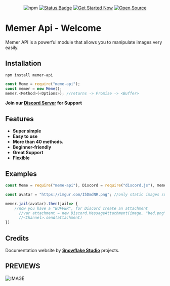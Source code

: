 <div align="center">
  <p>
    <img alt="npm" src="https://img.shields.io/npm/dt/memer-api">
  <a href="https://maintained.cc"><img src="https://maintained.cc/SDBagel/Maintained/1?" alt="Status Badge"></a>
  <a href="https://maintained.cc"><img src="https://maintained.cc/SDBagel/Maintained/2?" alt="Get Started Now"></a>
      <a href=""><img src="https://badges.frapsoft.com/os/v1/open-source.svg?v=103" alt="Open Source"></a>
  </p>
</div>

# Memer Api - Welcome

Memer API is a powerful module that allows you to manipulate images very easily.

## **Installation** 
```
npm install memer-api
```
```js
const Meme = require("meme-api");
const memer = new Meme();
memer.<Method>(<Options>); //returns -> Promise -> <Buffer>
```

**Join our [Discord Server](https://discord.gg/pe3V7uT) for Support**


## **Features**

* **Super simple**
* **Easy to use** 
* **More than 40 methods.**
* **Beginner-friendly** 
* **Great Support**
* **Flexible**


## Examples

```js
const Meme = require("meme-api"), Discord = require("discord.js"), memer = new Meme();

const avatar = "https://imgur.com/I5DmdNR.png"; //only static images supported / works! no gifs / videos

memer.jail(avatar).then(jail=> {
    //now you have a "BUFFER", for Discord create an attachment
      //var attachment = new Discord.MessageAttachment(image, "bed.png");
      //<Channel>.send(attachment)
})
```

## Credits
Documentation website by [**Snowflake Studio**](https://github.com/DevSnowflake) projects.

## PREVIEWS

![IMAGE](https://cdn.discordapp.com/attachments/806750853947719760/843579019823546368/memer-api_preview.png)






